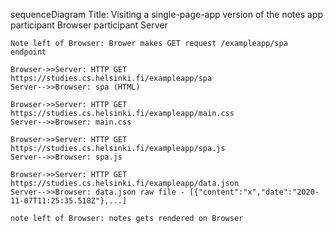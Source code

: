 sequenceDiagram
Title: Visiting a single-page-app version of the notes app
participant Browser
participant Server

    Note left of Browser: Brower makes GET request /exampleapp/spa endpoint

    Browser->>Server: HTTP GET https://studies.cs.helsinki.fi/exampleapp/spa
    Server-->>Browser: spa (HTML)

    Browser->>Server: HTTP GET https://studies.cs.helsinki.fi/exampleapp/main.css
    Server-->>Browser: main.css

    Browser->>Server: HTTP GET https://studies.cs.helsinki.fi/exampleapp/spa.js
    Server-->>Browser: spa.js

    Browser->>Server: HTTP GET https://studies.cs.helsinki.fi/exampleapp/data.json
    Server-->>Browser: data.json raw file - [{"content":"x","date":"2020-11-07T11:25:35.518Z"},...]

    note left of Browser: notes gets rendered on Browser

